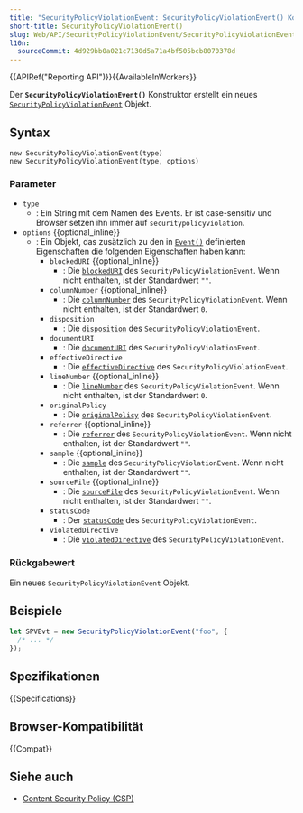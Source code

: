 ```yaml
---
title: "SecurityPolicyViolationEvent: SecurityPolicyViolationEvent() Konstruktor"
short-title: SecurityPolicyViolationEvent()
slug: Web/API/SecurityPolicyViolationEvent/SecurityPolicyViolationEvent
l10n:
  sourceCommit: 4d929bb0a021c7130d5a71a4bf505bcb8070378d
---
```


{{APIRef("Reporting API")}}{{AvailableInWorkers}}

Der **`SecurityPolicyViolationEvent()`** Konstruktor erstellt ein neues [`SecurityPolicyViolationEvent`](/de/docs/Web/API/SecurityPolicyViolationEvent) Objekt.

## Syntax

```js-nolint
new SecurityPolicyViolationEvent(type)
new SecurityPolicyViolationEvent(type, options)
```

### Parameter

- `type`
  - : Ein String mit dem Namen des Events. Er ist case-sensitiv und Browser setzen ihn immer auf `securitypolicyviolation`.
- `options` {{optional_inline}}
  - : Ein Objekt, das zusätzlich zu den in [`Event()`](/de/docs/Web/API/Event/Event) definierten Eigenschaften die folgenden Eigenschaften haben kann:
    - `blockedURI` {{optional_inline}}
      - : Die [`blockedURI`](/de/docs/Web/API/SecurityPolicyViolationEvent/blockedURI) des `SecurityPolicyViolationEvent`.
        Wenn nicht enthalten, ist der Standardwert `""`.
    - `columnNumber` {{optional_inline}}
      - : Die [`columnNumber`](/de/docs/Web/API/SecurityPolicyViolationEvent/columnNumber) des `SecurityPolicyViolationEvent`.
        Wenn nicht enthalten, ist der Standardwert `0`.
    - `disposition`
      - : Die [`disposition`](/de/docs/Web/API/SecurityPolicyViolationEvent/disposition) des `SecurityPolicyViolationEvent`.
    - `documentURI`
      - : Die [`documentURI`](/de/docs/Web/API/SecurityPolicyViolationEvent/documentURI) des `SecurityPolicyViolationEvent`.
    - `effectiveDirective`
      - : Die [`effectiveDirective`](/de/docs/Web/API/SecurityPolicyViolationEvent/effectiveDirective) des `SecurityPolicyViolationEvent`.
    - `lineNumber` {{optional_inline}}
      - : Die [`lineNumber`](/de/docs/Web/API/SecurityPolicyViolationEvent/lineNumber) des `SecurityPolicyViolationEvent`.
        Wenn nicht enthalten, ist der Standardwert `0`.
    - `originalPolicy`
      - : Die [`originalPolicy`](/de/docs/Web/API/SecurityPolicyViolationEvent/originalPolicy) des `SecurityPolicyViolationEvent`.
    - `referrer` {{optional_inline}}
      - : Die [`referrer`](/de/docs/Web/API/SecurityPolicyViolationEvent/referrer) des `SecurityPolicyViolationEvent`.
        Wenn nicht enthalten, ist der Standardwert `""`.
    - `sample` {{optional_inline}}
      - : Die [`sample`](/de/docs/Web/API/SecurityPolicyViolationEvent/sample) des `SecurityPolicyViolationEvent`.
        Wenn nicht enthalten, ist der Standardwert `""`.
    - `sourceFile` {{optional_inline}}
      - : Die [`sourceFile`](/de/docs/Web/API/SecurityPolicyViolationEvent/sourceFile) des `SecurityPolicyViolationEvent`.
        Wenn nicht enthalten, ist der Standardwert `""`.
    - `statusCode`
      - : Der [`statusCode`](/de/docs/Web/API/SecurityPolicyViolationEvent/statusCode) des `SecurityPolicyViolationEvent`.
    - `violatedDirective`
      - : Die [`violatedDirective`](/de/docs/Web/API/SecurityPolicyViolationEvent/violatedDirective) des `SecurityPolicyViolationEvent`.

### Rückgabewert

Ein neues `SecurityPolicyViolationEvent` Objekt.

## Beispiele

```js
let SPVEvt = new SecurityPolicyViolationEvent("foo", {
  /* ... */
});
```

## Spezifikationen

{{Specifications}}

## Browser-Kompatibilität

{{Compat}}

## Siehe auch

- [Content Security Policy (CSP)](/de/docs/Web/HTTP/Guides/CSP)
